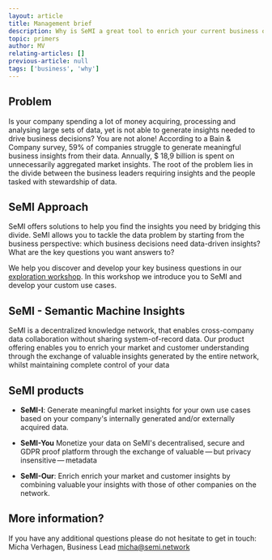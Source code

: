 ```yaml
---
layout: article
title: Management brief
description: Why is SeMI a great tool to enrich your current business offerings? In this primer you will learn why SeMI is so valuable for your business.
topic: primers
author: MV
relating-articles: []
previous-article: null
tags: ['business', 'why']
---
```


## Problem
Is your company spending a lot of money acquiring, processing and analysing large sets of data, yet is not able to generate  insights needed to drive business decisions? You are not alone! According to a Bain & Company survey, 59% of companies struggle to generate meaningful business insights from their data. Annually, $ 18,9 billion is spent on unnecessarily aggregated market insights. The root of the problem lies in the divide between the business leaders requiring insights and the people tasked with stewardship of data. 

## SeMI Approach
SeMI offers solutions to help you find the insights you need by bridging this divide. SeMI allows you to tackle the data problem by starting from the business perspective: which business decisions need data-driven insights? What are the key questions you want answers to? 

We help you discover and develop your key business questions in our [exploration workshop](http://dev.semi.network/knowledge-base/primers/exploration-workshops.html). In this workshop we introduce you to SeMI and develop your custom use cases.  

## SeMI - Semantic Machine Insights
SeMI is a decentralized knowledge network, that enables cross-company data collaboration without sharing system-of-record data. Our product offering enables you to enrich your market and customer understanding through the exchange of valuable insights generated by the entire network, whilst maintaining complete control of your data

## SeMI products

- **SeMI-I**: Generate meaningful market insights for your own use cases based on your company's internally generated and/or externally acquired data.

- **SeMI-You** Monetize your data on SeMI's decentralised, secure and GDPR proof platform through the exchange of valuable — but privacy insensitive — metadata

- **SeMI-Our**: Enrich enrich your market and customer insights by combining valuable your insights with those of other companies on the network.


## More information?
If you have any additional questions please do not hesitate to get in touch:<br>
Micha Verhagen, Business Lead
micha@semi.network
